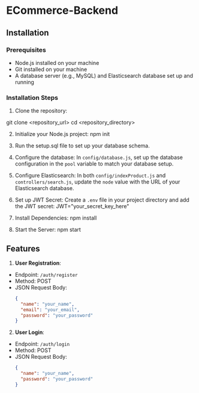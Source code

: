 # ECommerce-Backend

## Installation

### Prerequisites

- Node.js installed on your machine
- Git installed on your machine
- A database server (e.g., MySQL) and Elasticsearch database set up and running

### Installation Steps

1. Clone the repository:
   
  git clone <repository_url>
  cd <repository_directory>

2. Initialize your Node.js project:
   npm init

3. Run the setup.sql file to set up your database schema.

4. Configure the database:
In `config/database.js`, set up the database configuration in the `pool` variable to match your database setup.

5. Configure Elasticsearch:
In both `config/indexProduct.js` and `controllers/search.js`, update the `node` value with the URL of your Elasticsearch database.

6. Set up JWT Secret:
Create a `.env` file in your project directory and add the JWT secret:
  JWT="your_secret_key_here"

7. Install Dependencies:
   npm install

8. Start the Server:
  npm start

## Features

1. **User Registration**:
- Endpoint: `/auth/register`
- Method: POST
- JSON Request Body:
  ```json
  {
    "name": "your_name",
    "email": "your_email",
    "password": "your_password"
  }
  ```

2. **User Login**:
- Endpoint: `/auth/login`
- Method: POST
- JSON Request Body:
  ```json
  {
    "name": "your_name",
    "password": "your_password"
  }
  ```

